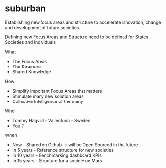 # suburban
Establishing new focus areas and structure to accelerate innovation, change and development of future societies

Defining new Focus Areas and Structure need to be defined for States , Societies and Individuals

What
- The Focus Areas
- The Structure
- Shared Knowledge

How 
- Simplify important Focus Areas that matters
- Stimulate many new solution areas
- Collective Intelligence of the many

Who
- Tommy Hägvall - Vallentuna - Sweden
- You ?


When
- Now - Shared on Github -> will be Open Sourced in the future
- In 5 years -  Reference structure for new societies
- In 10 years - Benchmarking dashboard KPIs
- In 15 years - Structure for a society on Mars
